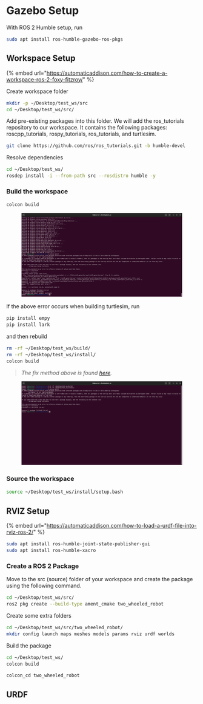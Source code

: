 # Gazebo Setup

With ROS 2 Humble setup, run

```bash
sudo apt install ros-humble-gazebo-ros-pkgs
```





## Workspace Setup

{% embed url="https://automaticaddison.com/how-to-create-a-workspace-ros-2-foxy-fitzroy/" %}

Create workspace folder

```bash
mkdir -p ~/Desktop/test_ws/src
cd ~/Desktop/test_ws/src/
```



Add pre-existing packages into this folder. We will add the ros\_tutorials repository to our workspace. It contains the following packages: roscpp\_tutorials, rospy\_tutorials, ros\_tutorials, and turtlesim.

```bash
git clone https://github.com/ros/ros_tutorials.git -b humble-devel
```



Resolve dependencies

```bash
cd ~/Desktop/test_ws/
rosdep install -i --from-path src --rosdistro humble -y
```



### Build the workspace

```bash
colcon build
```

<figure><img src="../.gitbook/assets/image (2) (1).png" alt=""><figcaption></figcaption></figure>

If the above error occurs when building turtlesim, run

```bash
pip install empy
pip install lark
```

and then rebuild

```bash
rm -rf ~/Desktop/test_ws/build/
rm -rf ~/Desktop/test_ws/install/
colcon build
```

> _The fix method above is found_ [_here_](https://stackoverflow.com/questions/72752937/ros2-importerror-cannot-import-name-generate-py-from-rosidl-generator-py/74159022#74159022)_._

<figure><img src="../.gitbook/assets/image (3) (1).png" alt=""><figcaption></figcaption></figure>





### Source the workspace

```bash
source ~/Desktop/test_ws/install/setup.bash
```



## RVIZ Setup

{% embed url="https://automaticaddison.com/how-to-load-a-urdf-file-into-rviz-ros-2/" %}

```bash
sudo apt install ros-humble-joint-state-publisher-gui
sudo apt install ros-humble-xacro
```

### Create a ROS 2 Package

Move to the src (source) folder of your workspace and create the package using the following command.

```bash
cd ~/Desktop/test_ws/src/
ros2 pkg create --build-type ament_cmake two_wheeled_robot
```



Create some extra folders

```bash
cd ~/Desktop/test_ws/src/two_wheeled_robot/
mkdir config launch maps meshes models params rviz urdf worlds
```



Build the package

```bash
cd ~/Desktop/test_ws/
colcon build
```





```bash
colcon_cd two_wheeled_robot
```



## URDF&#x20;

